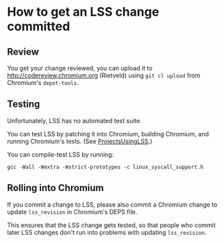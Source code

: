 # How to get an LSS change committed

## Review

You get your change reviewed, you can upload it to
http://codereview.chromium.org (Rietveld) using `git cl upload` from Chromium's
`depot-tools`.

## Testing

Unfortunately, LSS has no automated test suite.

You can test LSS by patching it into Chromium, building Chromium, and running
Chromium's tests. (See [ProjectsUsingLSS](projects_using_lss.md).)

You can compile-test LSS by running:

    gcc -Wall -Wextra -Wstrict-prototypes -c linux_syscall_support.h

## Rolling into Chromium

If you commit a change to LSS, please also commit a Chromium change to update
`lss_revision` in Chromium's DEPS file.

This ensures that the LSS change gets tested, so that people who commit later
LSS changes don't run into problems with updating `lss_revision`.
